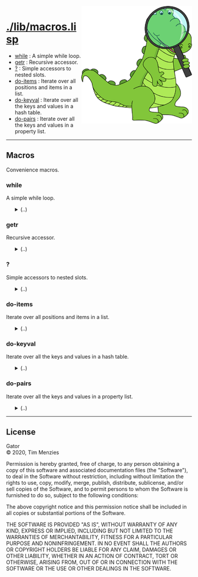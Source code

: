 <a name=top>
<img width=300 align=right src="https://raw.githubusercontent.com/timm/gator/main/docs/img/gator.png">

# [./lib/macros.lisp](/src/./lib/macros.lisp)
- [while](#while) : A simple while loop.
- [getr](#getr) : Recursive accessor.
- [?](#?) : Simple accessors to nested slots.
- [do-items](#do-items) : Iterate over all positions and items in a list.
- [do-keyval](#do-keyval) : Iterate over all the keys and values in a hash table.
- [do-pairs](#do-pairs) : Iterate over all the keys and values in a property list.

--------

## Macros

Convenience macros.

### while

A simple while loop.
 <ul>
<details><summary>(..)</summary>

```lisp
(defmacro while (test &body body) "" `(do () ((not ,test)) ,@body))
```
</details></ul>

### getr

Recursive accessor.
 <ul>
<details><summary>(..)</summary>

```lisp
(defmacro getr (how obj f &rest fs)
  ""
  (if fs
      `(getr ,how (,how ,obj ',f) ,@fs)
      `(,how ,obj ',f)))
```
</details></ul>

### ?

Simple accessors to nested slots.
 <ul>
<details><summary>(..)</summary>

```lisp
(defmacro ? (x &rest fs) "" `(getr slot-value ,x ,@fs))
```
</details></ul>

### do-items

Iterate over all positions and items in a list.
 <ul>
<details><summary>(..)</summary>

```lisp
(defmacro do-items ((n item lst &optional out) &body body)
  ""
  `(let ((,n -1))
     (dolist (,item ,lst ,out) (incf ,n) ,@body)))
```
</details></ul>

### do-keyval

Iterate over all the keys and values in a hash table.
 <ul>
<details><summary>(..)</summary>

```lisp
(defmacro do-keyval ((k v h &optional out) &body body)
  ""
  `(progn (maphash #'(lambda (,k ,v) ,@body) ,h) ,out))
```
</details></ul>

### do-pairs

Iterate over all the keys and values in a property list.
 <ul>
<details><summary>(..)</summary>

```lisp
(defmacro do-pairs ((k v lst &optional out) &body body)
  ""
  (let ((tmp (gensym)))
    `(let ((,tmp ,lst))
       (while ,tmp
        (let ((,k (car ,tmp)) (,v (cadr ,tmp)))
          ,@body
          (setq ,tmp (cddr ,tmp))))
       ,out)))
```
</details></ul>

<hr>


## License

Gator   
&copy; 2020, Tim Menzies

Permission is hereby granted, free of charge, to any person obtaining
a copy of this software and associated documentation files (the
"Software"), to deal in the Software without restriction, including
without limitation the rights to use, copy, modify, merge, publish,
distribute, sublicense, and/or sell copies of the Software, and to
permit persons to whom the Software is furnished to do so, subject
to the following conditions:

The above copyright notice and this permission notice shall be
included in all copies or substantial portions of the Software.

THE SOFTWARE IS PROVIDED "AS IS", WITHOUT WARRANTY OF ANY KIND,
EXPRESS OR IMPLIED, INCLUDING BUT NOT LIMITED TO THE WARRANTIES OF
MERCHANTABILITY, FITNESS FOR A PARTICULAR PURPOSE AND NONINFRINGEMENT.
IN NO EVENT SHALL THE AUTHORS OR COPYRIGHT HOLDERS BE LIABLE FOR
ANY CLAIM, DAMAGES OR OTHER LIABILITY, WHETHER IN AN ACTION OF
CONTRACT, TORT OR OTHERWISE, ARISING FROM, OUT OF OR IN CONNECTION
WITH THE SOFTWARE OR THE USE OR OTHER DEALINGS IN THE SOFTWARE.
